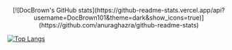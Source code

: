 <p align="center">
  [![DocBrown's GitHub stats](https://github-readme-stats.vercel.app/api?username=DocBrown101&theme=dark&show_icons=true)](https://github.com/anuraghazra/github-readme-stats)
  
  [![Top Langs](https://github-readme-stats.vercel.app/api/top-langs/?username=DocBrown101&theme=dark&show_icons=true)](https://github.com/anuraghazra/github-readme-stats)  
</p>

<!--
**DocBrown101/DocBrown101** is a ✨ _special_ ✨ repository because its `README.md` (this file) appears on your GitHub profile.

Here are some ideas to get you started:

- 🔭 I’m currently working on ...
- 🌱 I’m currently learning ...
- 👯 I’m looking to collaborate on ...
- 🤔 I’m looking for help with ...
- 💬 Ask me about ...
- 📫 How to reach me: ...
- 😄 Pronouns: ...
- ⚡ Fun fact: ...
-->
